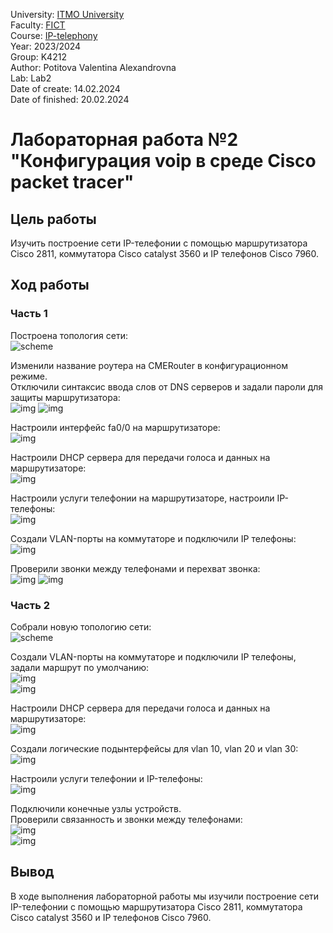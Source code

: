 University: [ITMO University](https://itmo.ru/ru/) \
Faculty: [FICT](https://fict.itmo.ru) \
Course: [IP-telephony](https://github.com/itmo-ict-faculty/ip-telephony) \
Year: 2023/2024 \
Group: K4212 \
Author: Potitova Valentina Alexandrovna \
Lab: Lab2 \
Date of create: 14.02.2024 \
Date of finished: 20.02.2024

# Лабораторная работа №2 "Конфигурация voip в среде Сisco packet tracer"

## Цель работы
Изучить построение сети IP-телефонии с помощью маршрутизатора Cisco 2811, коммутатора Cisco catalyst 3560 и IP телефонов Cisco 7960.

## Ход работы

### Часть 1

Построена топология сети: \
![scheme](img/1.png)

Изменили название роутера на CMERouter в конфигурационном режиме. \
Отключили синтаксис ввода слов от DNS серверов и задали пароли для защиты маршрутизатора: \
![img](img/2.png)
![img](img/3.png)

Настроили интерфейс fa0/0 на маршрутизаторе: \
![img](img/4.png)

Настроили DHCP сервера для передачи голоса и данных на маршрутизаторе: \
![img](img/5.png)

Настроили услуги телефонии на маршрутизаторе, настроили IP-телефоны: \
![img](img/6.png)

Создали VLAN-порты на коммутаторе и подключили IP телефоны: \
![img](img/7.png)

Проверили звонки между телефонами и перехват звонка: \
![img](img/8.png)
![img](img/9.png)

### Часть 2
Собрали новую топологию сети: \
![scheme](img/10.png)

Создали VLAN-порты на коммутаторе и подключили IP телефоны, задали маршрут по умолчанию: \
![img](img/11.png) \
![img](img/12.png)

Настроили DHCP сервера для передачи голоса и данных на маршрутизаторе: \
![img](img/13.png)

Создали логические подынтерфейсы для vlan 10, vlan 20 и vlan 30: \
![img](img/15.png)

Настроили услуги телефонии и IP-телефоны: \
![img](img/14.png)

Подключили конечные узлы устройств. \
Проверили связанность и звонки между телефонами: \
![img](img/16.png) \
![img](img/17.png)

## Вывод
В ходе выполнения лабораторной работы мы изучили построение сети IP-телефонии с помощью маршрутизатора Cisco 2811, коммутатора Cisco catalyst 3560 и IP телефонов Cisco 7960.
